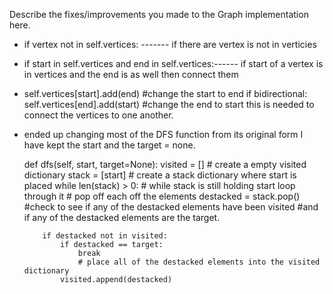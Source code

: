 Describe the fixes/improvements you made to the Graph implementation here.

- if vertex not in self.vertices: ------- if there are vertex is not in verticies

-  if start in self.vertices and end in self.vertices:------ if start of a vertex is in vertices and the end is as well then connect them

-   self.vertices[start].add(end) #change the start to end
        if bidirectional:
    self.vertices[end].add(start) #change the end to start
    this is needed to connect the vertices to one another.

-   ended up changing most of the DFS function from its original form
    I have kept the start and the target = none. 

     def dfs(self, start, target=None):
        visited = []    # create a empty visited dictionary
        stack = [start] # create a stack dictionary where start is placed
        while len(stack) > 0: # while stack is still holding start loop through it
            # pop off each off the elements
            destacked = stack.pop()
            #check to see if any of the destacked elements have been visited
            #and if any of the destacked elements are the target.

            if destacked not in visited:
                if destacked == target:
                    break
                    # place all of the destacked elements into the visited dictionary
                visited.append(destacked)
